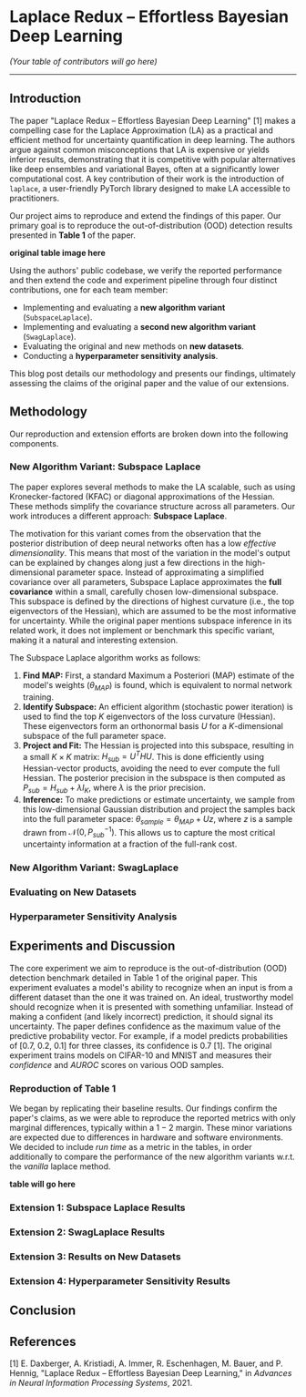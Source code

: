 # Laplace Redux – Effortless Bayesian Deep Learning

*(Your table of contributors will go here)*

***
## Introduction

The paper "Laplace Redux – Effortless Bayesian Deep Learning" \[1\] makes a compelling case for the Laplace Approximation (LA) as a practical and efficient method for uncertainty quantification in deep learning. The authors argue against common misconceptions that LA is expensive or yields inferior results, demonstrating that it is competitive with popular alternatives like deep ensembles and variational Bayes, often at a significantly lower computational cost. A key contribution of their work is the introduction of `laplace`, a user-friendly PyTorch library designed to make LA accessible to practitioners.

Our project aims to reproduce and extend the findings of this paper. Our primary goal is to reproduce the out-of-distribution (OOD) detection results presented in **Table 1** of the paper.

**original table image here**

Using the authors' public codebase, we verify the reported performance and then extend the code and experiment pipeline through four distinct contributions, one for each team member:

- Implementing and evaluating a **new algorithm variant** (`SubspaceLaplace`).
- Implementing and evaluating a **second new algorithm variant** (`SwagLaplace`).
- Evaluating the original and new methods on **new datasets**.
- Conducting a **hyperparameter sensitivity analysis**.

This blog post details our methodology and presents our findings, ultimately assessing the claims of the original paper and the value of our extensions.

## Methodology

Our reproduction and extension efforts are broken down into the following components.

### New Algorithm Variant: Subspace Laplace

The paper explores several methods to make the LA scalable, such as using Kronecker-factored (KFAC) or diagonal approximations of the Hessian. These methods simplify the covariance structure across all parameters. Our work introduces a different approach: **Subspace Laplace**.

The motivation for this variant comes from the observation that the posterior distribution of deep neural networks often has a low *effective dimensionality*. This means that most of the variation in the model's output can be explained by changes along just a few directions in the high-dimensional parameter space. Instead of approximating a simplified covariance over all parameters, Subspace Laplace approximates the **full covariance** within a small, carefully chosen low-dimensional subspace. This subspace is defined by the directions of highest curvature (i.e., the top eigenvectors of the Hessian), which are assumed to be the most informative for uncertainty. While the original paper mentions subspace inference in its related work, it does not implement or benchmark this specific variant, making it a natural and interesting extension.

The Subspace Laplace algorithm works as follows:

1. **Find MAP:** First, a standard Maximum a Posteriori (MAP) estimate of the model's weights ($\theta_{MAP}$) is found, which is equivalent to normal network training.
2. **Identify Subspace:** An efficient algorithm (stochastic power iteration) is used to find the top $K$ eigenvectors of the loss curvature (Hessian). These eigenvectors form an orthonormal basis $U$ for a $K$-dimensional subspace of the full parameter space.
3. **Project and Fit:** The Hessian is projected into this subspace, resulting in a small $K \times K$ matrix: $H_{sub} = U^T H U$. This is done efficiently using Hessian-vector products, avoiding the need to ever compute the full Hessian. The posterior precision in the subspace is then computed as $P_{sub} = H_{sub} + \lambda I_K$, where $\lambda$ is the prior precision.
4. **Inference:** To make predictions or estimate uncertainty, we sample from this low-dimensional Gaussian distribution and project the samples back into the full parameter space: $\theta_{sample} = \theta_{MAP} + U z$, where $z$ is a sample drawn from $\mathcal{N}(0, P_{sub}^{-1})$. This allows us to capture the most critical uncertainty information at a fraction of the full-rank cost.

### New Algorithm Variant: SwagLaplace

### Evaluating on New Datasets

### Hyperparameter Sensitivity Analysis

## Experiments and Discussion

The core experiment we aim to reproduce is the out-of-distribution (OOD) detection benchmark detailed in Table 1 of the original paper. This experiment evaluates a model's ability to recognize when an input is from a different dataset than the one it was trained on. An ideal, trustworthy model should recognize when it is presented with something unfamiliar. Instead of making a confident (and likely incorrect) prediction, it should signal its uncertainty.
The paper defines confidence as the maximum value of the predictive probability vector. For example, if a model predicts probabilities of [0.7, 0.2, 0.1] for three classes, its confidence is 0.7 \[1\].
The original experiment trains models on CIFAR-10 and MNIST and measures their *confidence* and *AUROC* scores on various OOD samples.

### Reproduction of Table 1

We began by replicating their baseline results. Our findings confirm the paper's claims, as we were able to reproduce the reported metrics with only marginal differences, typically within a $1-2%$ margin. These minor variations are expected due to differences in hardware and software environments. We decided to include *run time* as a metric in the tables, in order additionally to compare the performance of the new algorithm variants w.r.t. the *vanilla* laplace method.

**table will go here**

### Extension 1: Subspace Laplace Results

### Extension 2: SwagLaplace Results

### Extension 3: Results on New Datasets

### Extension 4: Hyperparameter Sensitivity Results

## Conclusion

## References

\[1\] E. Daxberger, A. Kristiadi, A. Immer, R. Eschenhagen, M. Bauer, and P. Hennig, "Laplace Redux – Effortless Bayesian Deep Learning," in *Advances in Neural Information Processing Systems*, 2021.